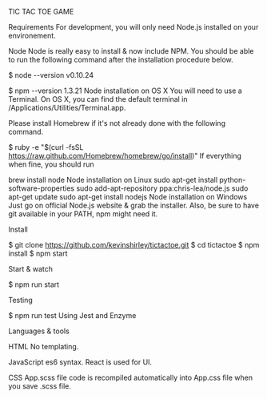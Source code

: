 TIC TAC TOE GAME

Requirements
For development, you will only need Node.js installed on your environement.

Node
Node is really easy to install & now include NPM. You should be able to run the following command after the installation procedure below.

$ node --version
v0.10.24

$ npm --version
1.3.21
Node installation on OS X
You will need to use a Terminal. On OS X, you can find the default terminal in /Applications/Utilities/Terminal.app.

Please install Homebrew if it's not already done with the following command.

$ ruby -e "$(curl -fsSL https://raw.github.com/Homebrew/homebrew/go/install)"
If everything when fine, you should run

brew install node
Node installation on Linux
sudo apt-get install python-software-properties
sudo add-apt-repository ppa:chris-lea/node.js
sudo apt-get update
sudo apt-get install nodejs
Node installation on Windows
Just go on official Node.js website & grab the installer. Also, be sure to have git available in your PATH, npm might need it.

Install

$ git clone https://github.com/kevinshirley/tictactoe.git
$ cd tictactoe
$ npm install
$ npm start

Start & watch

$ npm run start

Testing

$ npm run test
Using Jest and Enzyme

Languages & tools

HTML
No templating.

JavaScript
es6 syntax.
React is used for UI.

CSS
App.scss file code is recompiled automatically into App.css file when you save .scss file.
